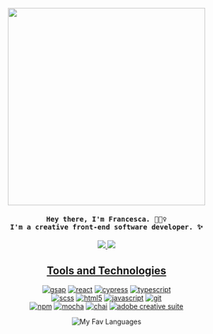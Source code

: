 <p align="center">
  <img width="400" src="https://media.giphy.com/media/3oz8xA9gtnyVDPZJHW/giphy.gif">
</p>

<h4 align="center"><samp> Hey there, I'm Francesca. 🙋🏽‍♀️ <br> I'm a creative front-end software developer. ✨ </samp></h4>

<p align="center">
  <a href="mailto:fmcconnell59@gmail.com">
  <img src="https://img.shields.io/badge/gmail-D14836?style=flat-square&logo=gmail&logoColor=black&color=935489" />
  <a href="https://www.linkedin.com/in/francesca-mcconnell/">
  <img src="https://img.shields.io/badge/linkedin-%230077B5.svg?style=flat-square&logo=linkedin&logoColor=black&color=935489" />
</p>  

<h2 align="center">Tools and Technologies</h2>

<p align="center">
    <a href="https://github.com/mcfrann?tab=repositories" target="_blank"><img alt="gsap" src="https://img.shields.io/badge/-gsap-3776AB?style=flat-square&logo=greensock&logoColor=black&color=935489"></a>
    <a href="https://github.com/mcfrann?tab=repositories" target="_blank"><img alt="react" src="https://img.shields.io/badge/react-%2320232a.svg?style=flat-square&logo=react&logoColor=black&color=935489"></a>
   <a href="https://github.com/mcfrann?tab=repositories" target="_blank"><img alt="cypress" src="https://img.shields.io/badge/-cypress-3776AB?style=flat-square&logo=cypress&logoColor=black&color=935489"></a>
    <a href="https://github.com/mcfrann?tab=repositories" target="_blank"><img alt="typescript" src="https://img.shields.io/badge/-typescript-3776AB?style=flat-square&logo=typescript&logoColor=black&color=935489"></a></br>
  <a href="https://github.com/mcfrann?tab=repositories" target="_blank"><img alt="scss" src="https://img.shields.io/badge/-scss-3776AB?style=flat-square&logo=sass&logoColor=black&color=935489"></a>
  <a href="https://github.com/mcfrann?tab=repositories" target="_blank"><img alt="html5" src="https://img.shields.io/badge/html5-%23E34F26.svg?style=flat-square&logo=html5&logoColor=black&color=935489"></a>
   <a href="https://github.com/mcfrann?tab=repositories" target="_blank"><img alt="javascript" src="https://img.shields.io/badge/-javascript-3776AB?style=flat-square&logo=JavaScript&logoColor=black&color=935489"></a>
  <a href="https://github.com/mcfrann?tab=repositories" target="_blank"><img alt="git" src="https://img.shields.io/badge/git-%23F05033.svg?style=flat-square&logo=git&logoColor=black&color=935489"></a></br>
  <a href="https://github.com/mcfrann?tab=repositories" target="_blank"><img alt="npm" src="https://img.shields.io/badge/npm-%23000000.svg?style=flat-square&logo=npm&logoColor=black&color=935489"></a>
  <a href="https://github.com/mcfrann?tab=repositories" target="_blank"><img alt="mocha" src="https://img.shields.io/badge/-mocha-%238D6748?style=flat-square&logo=mocha&logoColor=black&color=935489"></a>
  <a href="https://github.com/mcfrann?tab=repositories" target="_blank"><img alt="chai" src="https://img.shields.io/badge/chai-A30701?style=flat-square&logo=chai&logoColor=black&color=935489"></a>
  <a href="https://github.com/mcfrann?tab=repositories" target="_blank"><img alt="adobe creative suite" src="https://img.shields.io/badge/adobe%20creative%20suite-DA1F26.svg?style=flat-square&logo=Adobe%20Creative%20Cloud&logoColor=black&color=935489"></a>
  
<div align="center">
  
![My Fav Languages](https://github-readme-stats.vercel.app/api/top-langs/?username=mcfrann&layout=compact&theme=radical)
</div>

